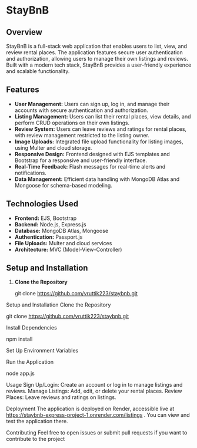 # StayBnB

## Overview

StayBnB is a full-stack web application that enables users to list, view, and review rental places. The application features secure user authentication and authorization, allowing users to manage their own listings and reviews. Built with a modern tech stack, StayBnB provides a user-friendly experience and scalable functionality.

## Features

- **User Management:** Users can sign up, log in, and manage their accounts with secure authentication and authorization.
- **Listing Management:** Users can list their rental places, view details, and perform CRUD operations on their own listings.
- **Review System:** Users can leave reviews and ratings for rental places, with review management restricted to the listing owner.
- **Image Uploads:** Integrated file upload functionality for listing images, using Multer and cloud storage.
- **Responsive Design:** Frontend designed with EJS templates and Bootstrap for a responsive and user-friendly interface.
- **Real-Time Feedback:** Flash messages for real-time alerts and notifications.
- **Data Management:** Efficient data handling with MongoDB Atlas and Mongoose for schema-based modeling.

## Technologies Used

- **Frontend:** EJS, Bootstrap
- **Backend:** Node.js, Express.js
- **Database:** MongoDB Atlas, Mongoose
- **Authentication:** Passport.js
- **File Uploads:** Multer and cloud services
- **Architecture:** MVC (Model-View-Controller)

## Setup and Installation

1. **Clone the Repository**

  
   git clone https://github.com/vruttik223/staybnb.git


Setup and Installation
Clone the Repository

git clone https://github.com/vruttik223/staybnb.git


Install Dependencies

npm install

Set Up Environment Variables

Run the Application

node app.js

Usage
Sign Up/Login: Create an account or log in to manage listings and reviews.
Manage Listings: Add, edit, or delete your rental places.
Review Places: Leave reviews and ratings on listings.

Deployment
The application is deployed on Render, accessible live at https://staybnb-express-project-1.onrender.com/listings . You can view and test the application there.

Contributing
Feel free to open issues or submit pull requests if you want to contribute to the project
